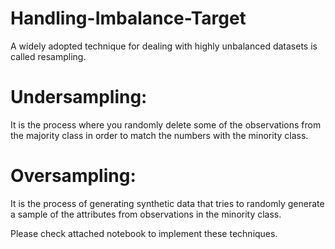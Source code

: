 # Handling-Imbalance-Target
A widely adopted technique for dealing with highly unbalanced datasets is called resampling.

# Undersampling: 
It is the process where you randomly delete some of the observations from the majority class in order to match the numbers with the minority class.

# Oversampling:
It is the process of generating synthetic data that tries to randomly generate a sample of the attributes from observations in the minority class.


Please check attached notebook to implement these techniques.
